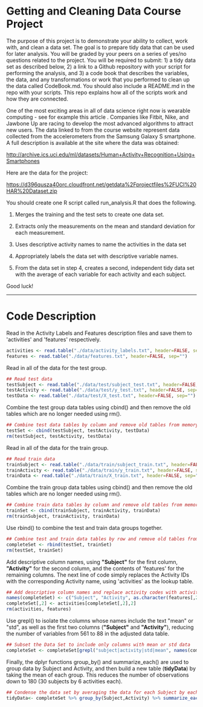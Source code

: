 # Getting and Cleaning Data Course Project

The purpose of this project is to demonstrate your ability to collect, work with, and clean a data set. The goal is to prepare tidy data that can be used for later analysis. You will be graded by your peers on a series of yes/no questions related to the project. You will be required to submit: 1) a tidy data set as described below, 2) a link to a Github repository with your script for performing the analysis, and 3) a code book that describes the variables, the data, and any transformations or work that you performed to clean up the data called CodeBook.md. You should also include a README.md in the repo with your scripts. This repo explains how all of the scripts work and how they are connected.

One of the most exciting areas in all of data science right now is wearable computing - see for example this article . Companies like Fitbit, Nike, and Jawbone Up are racing to develop the most advanced algorithms to attract new users. The data linked to from the course website represent data collected from the accelerometers from the Samsung Galaxy S smartphone. A full description is available at the site where the data was obtained:

http://archive.ics.uci.edu/ml/datasets/Human+Activity+Recognition+Using+Smartphones 

Here are the data for the project:

 https://d396qusza40orc.cloudfront.net/getdata%2Fprojectfiles%2FUCI%20HAR%20Dataset.zip  

You should create one R script called run_analysis.R that does the following. 

1. Merges the training and the test sets to create one data set.

2. Extracts only the measurements on the mean and standard deviation for each measurement. 

3. Uses descriptive activity names to name the activities in the data set

4. Appropriately labels the data set with descriptive variable names. 

5. From the data set in step 4, creates a second, independent tidy data set with the average of each variable for each activity and each subject.

Good luck!

---

# Code Description

Read in the Activity Labels and Features description files and save them to 'activities' and 'features' respectively.
```R
activities <- read.table("./data/activity_labels.txt", header=FALSE, sep="")
features <- read.table("./data/features.txt", header=FALSE, sep="")
```
Read in all of the data for the test group.
```R
## Read test data
testSubject <- read.table("./data/test/subject_test.txt", header=FALSE, sep="")
testActivity <- read.table("./data/test/y_test.txt", header=FALSE, sep="")
testData <- read.table("./data/test/X_test.txt", header=FALSE, sep="")
```
Combine the test group data tables using cbind() and then remove the old tables which are no longer needed using rm().
```R
## Combine test data tables by column and remove old tables from memory
testSet <- cbind(testSubject, testActivity, testData)
rm(testSubject, testActivity, testData)
```
Read in all of the data for the train group.
```R
## Read train data
trainSubject <- read.table("./data/train/subject_train.txt", header=FALSE, sep="")
trainActivity <- read.table("./data/train/y_train.txt", header=FALSE, sep="")
trainData <- read.table("./data/train/X_train.txt", header=FALSE, sep="")
```
Combine the train group data tables using cbind() and then remove the old tables which are no longer needed using rm().
```R
## Combine train data tables by column and remove old tables from memory
trainSet <- cbind(trainSubject, trainActivity, trainData)
rm(trainSubject, trainActivity, trainData)
```
Use rbind() to combine the test and train data groups together.
```R
## Combine test and train data tables by row and remove old tables from memory
completeSet <- rbind(testSet, trainSet)
rm(testSet, trainSet)
```
Add descriptive column names, using **"Subject"** for the first column, **"Activity"** for the second column, and the contents of 'features' for the remaining columns. The next line of code simply replaces the Activity IDs with the corresponding Activity name, using 'activities' as the lookup table.
```R
## Add descriptive column names and replace activity codes with activity name
names(completeSet) <- c("Subject", "Activity", as.character(features[,2]))
completeSet[,2] <- activities[completeSet[,2],2]
rm(activities, features)
```
Use grepl() to isolate the columns whose names include the text "mean" or "std", as well as the first two columns (**"Subject"** and **"Activity"**), reducing the number of variables from 561 to 88 in the adjusted data table.
```R
## Subset the Data Set to include only columns with mean or std data
completeSet <- completeSet[grepl("subject|activity|std|mean", names(completeSet), ignore.case = TRUE)]
```
Finally, the dplyr functions group_by() and summarize_each() are used to group data by Subject and Activity, and then build a new table (**tidyData**) by taking the mean of each group. This reduces the number of observations down to 180 (30 subjects by 6 activities each).
```R
## Condense the data set by averaging the data for each Subject by each Activity
tidyData<- completeSet %>% group_by(Subject,Activity) %>% summarize_each(funs(mean))
```
